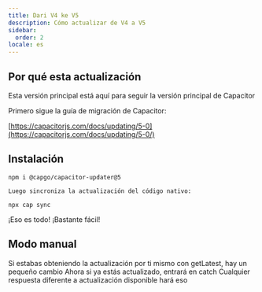 ```yaml
---
title: Dari V4 ke V5
description: Cómo actualizar de V4 a V5
sidebar:
  order: 2
locale: es
---
```


## Por qué esta actualización

Esta versión principal está aquí para seguir la versión principal de Capacitor

Primero sigue la guía de migración de Capacitor:

[https://capacitorjs.com/docs/updating/5-0](https://capacitorjs.com/docs/updating/5-0/)

## Instalación

`npm i @capgo/capacitor-updater@5`

`Luego sincroniza la actualización del código nativo:`

`npx cap sync`

¡Eso es todo! ¡Bastante fácil!

## Modo manual

Si estabas obteniendo la actualización por ti mismo con getLatest, hay un pequeño cambio
Ahora si ya estás actualizado, entrará en catch
Cualquier respuesta diferente a actualización disponible hará eso